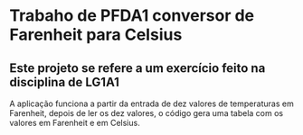# Trabaho de PFDA1 conversor de Farenheit para Celsius

## Este projeto se refere a um exercício feito na disciplina de LG1A1

A aplicação funciona a partir da entrada de dez valores de temperaturas em Farenheit, depois de ler os dez valores, o código gera uma tabela com os valores em Farenheit e em Celsius.